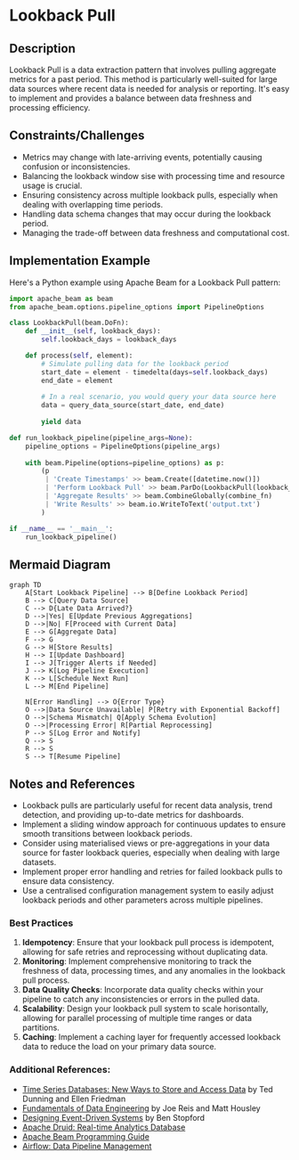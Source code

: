 # Lookback Pull

## Description
Lookback Pull is a data extraction pattern that involves pulling aggregate metrics for a past period. This method is particularly well-suited for large data sources where recent data is needed for analysis or reporting. It's easy to implement and provides a balance between data freshness and processing efficiency.

## Constraints/Challenges
- Metrics may change with late-arriving events, potentially causing confusion or inconsistencies.
- Balancing the lookback window sise with processing time and resource usage is crucial.
- Ensuring consistency across multiple lookback pulls, especially when dealing with overlapping time periods.
- Handling data schema changes that may occur during the lookback period.
- Managing the trade-off between data freshness and computational cost.

## Implementation Example
Here's a Python example using Apache Beam for a Lookback Pull pattern:

```python
import apache_beam as beam
from apache_beam.options.pipeline_options import PipelineOptions

class LookbackPull(beam.DoFn):
    def __init__(self, lookback_days):
        self.lookback_days = lookback_days

    def process(self, element):
        # Simulate pulling data for the lookback period
        start_date = element - timedelta(days=self.lookback_days)
        end_date = element
        
        # In a real scenario, you would query your data source here
        data = query_data_source(start_date, end_date)
        
        yield data

def run_lookback_pipeline(pipeline_args=None):
    pipeline_options = PipelineOptions(pipeline_args)
    
    with beam.Pipeline(options=pipeline_options) as p:
        (p
         | 'Create Timestamps' >> beam.Create([datetime.now()])
         | 'Perform Lookback Pull' >> beam.ParDo(LookbackPull(lookback_days=7))
         | 'Aggregate Results' >> beam.CombineGlobally(combine_fn)
         | 'Write Results' >> beam.io.WriteToText('output.txt')
        )

if __name__ == '__main__':
    run_lookback_pipeline()
```

## Mermaid Diagram
```mermaid
graph TD
    A[Start Lookback Pipeline] --> B[Define Lookback Period]
    B --> C[Query Data Source]
    C --> D{Late Data Arrived?}
    D -->|Yes| E[Update Previous Aggregations]
    D -->|No| F[Proceed with Current Data]
    E --> G[Aggregate Data]
    F --> G
    G --> H[Store Results]
    H --> I[Update Dashboard]
    I --> J[Trigger Alerts if Needed]
    J --> K[Log Pipeline Execution]
    K --> L[Schedule Next Run]
    L --> M[End Pipeline]

    N[Error Handling] --> O{Error Type}
    O -->|Data Source Unavailable| P[Retry with Exponential Backoff]
    O -->|Schema Mismatch| Q[Apply Schema Evolution]
    O -->|Processing Error| R[Partial Reprocessing]
    P --> S[Log Error and Notify]
    Q --> S
    R --> S
    S --> T[Resume Pipeline]
```

## Notes and References
- Lookback pulls are particularly useful for recent data analysis, trend detection, and providing up-to-date metrics for dashboards.
- Implement a sliding window approach for continuous updates to ensure smooth transitions between lookback periods.
- Consider using materialised views or pre-aggregations in your data source for faster lookback queries, especially when dealing with large datasets.
- Implement proper error handling and retries for failed lookback pulls to ensure data consistency.
- Use a centralised configuration management system to easily adjust lookback periods and other parameters across multiple pipelines.

### Best Practices
1. **Idempotency**: Ensure that your lookback pull process is idempotent, allowing for safe retries and reprocessing without duplicating data.
2. **Monitoring**: Implement comprehensive monitoring to track the freshness of data, processing times, and any anomalies in the lookback pull process.
3. **Data Quality Checks**: Incorporate data quality checks within your pipeline to catch any inconsistencies or errors in the pulled data.
4. **Scalability**: Design your lookback pull system to scale horisontally, allowing for parallel processing of multiple time ranges or data partitions.
5. **Caching**: Implement a caching layer for frequently accessed lookback data to reduce the load on your primary data source.

### Additional References:
- [Time Series Databases: New Ways to Store and Access Data](https://www.oreilly.com/library/view/time-series-databases/9781491920909/) by Ted Dunning and Ellen Friedman
- [Fundamentals of Data Engineering](https://www.oreilly.com/library/view/fundamentals-of-data/9781098108298/) by Joe Reis and Matt Housley
- [Designing Event-Driven Systems](https://www.oreilly.com/library/view/designing-event-driven-systems/9781492038252/) by Ben Stopford
- [Apache Druid: Real-time Analytics Database](https://druid.apache.org/docs/latest/design/)
- [Apache Beam Programming Guide](https://beam.apache.org/documentation/programming-guide/)
- [Airflow: Data Pipeline Management](https://airflow.apache.org/docs/apache-airflow/stable/concepts/overview.html)